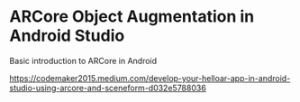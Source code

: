 # ARCore Object Augmentation in Android Studio
Basic introduction to ARCore in Android

https://codemaker2015.medium.com/develop-your-helloar-app-in-android-studio-using-arcore-and-sceneform-d032e5788036

